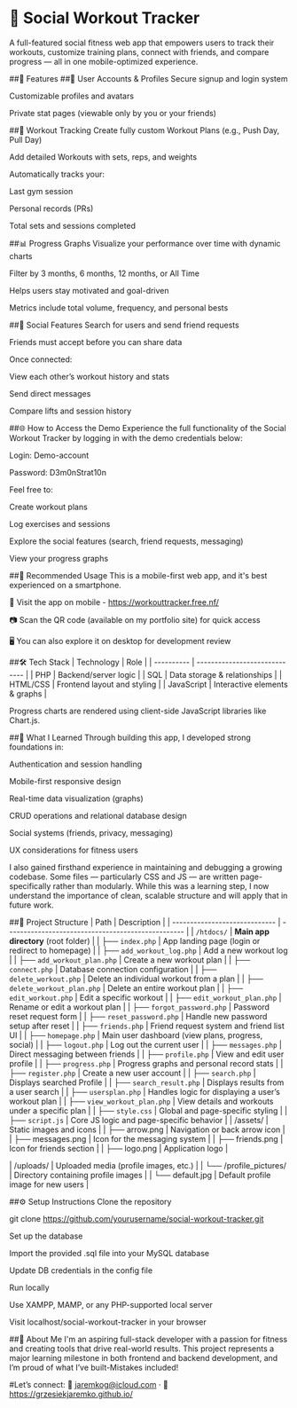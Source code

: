 # 💪 Social Workout Tracker
A full-featured social fitness web app that empowers users to track their workouts, customize training plans, connect with friends, and compare progress — all in one mobile-optimized experience.

##🚀 Features
##👤 User Accounts & Profiles
Secure signup and login system

Customizable profiles and avatars

Private stat pages (viewable only by you or your friends)

##📅 Workout Tracking
Create fully custom Workout Plans (e.g., Push Day, Pull Day)

Add detailed Workouts with sets, reps, and weights

Automatically tracks your:

Last gym session

Personal records (PRs)

Total sets and sessions completed

##📊 Progress Graphs
Visualize your performance over time with dynamic charts

Filter by 3 months, 6 months, 12 months, or All Time

Helps users stay motivated and goal-driven

Metrics include total volume, frequency, and personal bests

##👯 Social Features
Search for users and send friend requests

Friends must accept before you can share data

Once connected:

View each other’s workout history and stats

Send direct messages

Compare lifts and session history

##🌐 How to Access the Demo
Experience the full functionality of the Social Workout Tracker by logging in with the demo credentials below:

Login: Demo-account

Password: D3m0nStrat10n

Feel free to:

Create workout plans

Log exercises and sessions

Explore the social features (search, friend requests, messaging)

View your progress graphs

##📱 Recommended Usage
This is a mobile-first web app, and it's best experienced on a smartphone.

🔗 Visit the app on mobile - https://workouttracker.free.nf/

📷 Scan the QR code (available on my portfolio site) for quick access

🖥️ You can also explore it on desktop for development review

##🛠️ Tech Stack
| Technology | Role                          |
| ---------- | ----------------------------- |
| PHP        | Backend/server logic          |
| SQL        | Data storage & relationships  |
| HTML/CSS   | Frontend layout and styling   |
| JavaScript | Interactive elements & graphs |

Progress charts are rendered using client-side JavaScript libraries like Chart.js.

##🧠 What I Learned
Through building this app, I developed strong foundations in:

Authentication and session handling

Mobile-first responsive design

Real-time data visualization (graphs)

CRUD operations and relational database design

Social systems (friends, privacy, messaging)

UX considerations for fitness users

I also gained firsthand experience in maintaining and debugging a growing codebase. Some files — particularly CSS and JS — are written page-specifically rather than modularly. While this was a learning step, I now understand the importance of clean, scalable structure and will apply that in future work.

##📂 Project Structure
| Path                          | Description                                        |
| ----------------------------- | -------------------------------------------------- |
| `/htdocs/`                    | **Main app directory** (root folder)               |
| ├── `index.php`               | App landing page (login or redirect to homepage)   |
| ├── `add_workout_log.php`     | Add a new workout log                              |
| ├── `add_workout_plan.php`    | Create a new workout plan                          |
| ├── `connect.php`             | Database connection configuration                  |
| ├── `delete_workout.php`      | Delete an individual workout from a plan           |
| ├── `delete_workout_plan.php` | Delete an entire workout plan                      |
| ├── `edit_workout.php`        | Edit a specific workout                            |
| ├── `edit_workout_plan.php`   | Rename or edit a workout plan                      |
| ├── `forgot_password.php`     | Password reset request form                        |
| ├── `reset_password.php`      | Handle new password setup after reset              |
| ├── `friends.php`             | Friend request system and friend list UI           |
| ├── `homepage.php`            | Main user dashboard (view plans, progress, social) |
| ├── `logout.php`              | Log out the current user                           |
| ├── `messages.php`            | Direct messaging between friends                   |
| ├── `profile.php`             | View and edit user profile                         |
| ├── `progress.php`            | Progress graphs and personal record stats          |
| ├── `register.php`            | Create a new user account                          |
| ├── `search.php`              | Displays searched Profile                          |
| ├── `search_result.php`       | Displays results from a user search                |
| ├── `usersplan.php`           | Handles logic for displaying a user’s workout plan |
| ├── `view_workout_plan.php`   | View details and workouts under a specific plan    |
| ├── `style.css`               | Global and page-specific styling |
| ├── `script.js`               | Core JS logic and page-specific behavior           |
| /assets/ | Static images and icons |
| ├── arrow.png | Navigation or back arrow icon |
| ├── messages.png | Icon for the messaging system |
| ├── friends.png | Icon for friends section |
| ├── logo.png | Application logo |

| /uploads/ | Uploaded media (profile images, etc.) |
| └── /profile_pictures/ | Directory containing profile images |
| └── default.jpg | Default profile image for new users |

##⚙️ Setup Instructions
Clone the repository

git clone https://github.com/yourusername/social-workout-tracker.git

Set up the database

Import the provided .sql file into your MySQL database

Update DB credentials in the config file

Run locally

Use XAMPP, MAMP, or any PHP-supported local server

Visit localhost/social-workout-tracker in your browser

##👋 About Me
I'm an aspiring full-stack developer with a passion for fitness and creating tools that drive real-world results. This project represents a major learning milestone in both frontend and backend development, and I’m proud of what I’ve built-Mistakes included!

#Let’s connect:
📧 jaremkog@icloud.com · 💼 https://grzesiekjaremko.github.io/

